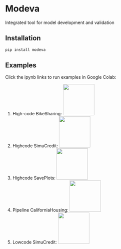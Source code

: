 # Modeva

Integrated tool for model development and validation

## Installation<a name="Install"></a>  

```python
pip install modeva  
```

## Examples<a name="Example"></a>   
Click the ipynb links to run examples in Google Colab:  
1. High-code BikeSharing: <a style="text-laign: 'center'" target="_blank" href="https://colab.research.google.com/github/modeva-ai/Modeva/blob/main/Highcode-BikeSharing.ipynb"><img src="https://colab.research.google.com/assets/colab-badge.svg" width="100"> </a>  
2. Highcode SimuCredit: <a style="text-laign: 'center'" target="_blank" href="https://colab.research.google.com/github/modeva-ai/Modeva/blob/main/Highcode-SimuCredit.ipynb"><img src="https://colab.research.google.com/assets/colab-badge.svg" width="100"> </a>  
3. Highcode SavePlots: <a style="text-laign: 'center'" target="_blank" href="https://colab.research.google.com/github/modeva-ai/Modeva/blob/main/Highcode-SavePlots.ipynb"><img src="https://colab.research.google.com/assets/colab-badge.svg" width="100"> </a>   
4. Pipeline CaliforniaHousing: <a style="text-laign: 'center'" target="_blank" href="https://colab.research.google.com/github/modeva-ai/Modeva/blob/main/Pipeline-CaliforniaHousing.ipynb"><img src="https://colab.research.google.com/assets/colab-badge.svg" width="100"> </a>   
5. Lowcode SimuCredit: <a style="text-laign: 'center'" target="_blank" href="https://colab.research.google.com/github/modeva-ai/Modeva/blob/main/Lowcode-SimuCredit.ipynb"><img src="https://colab.research.google.com/assets/colab-badge.svg" width="100"> </a>   
